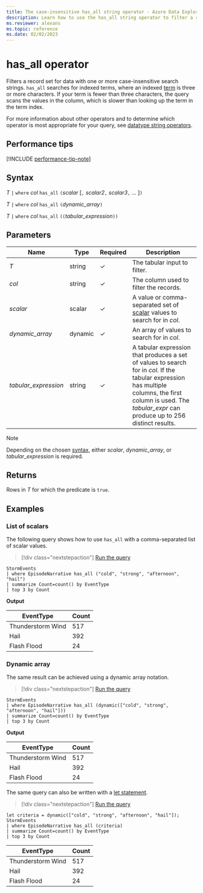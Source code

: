 ```yaml
---
title: The case-insensitive has_all string operator - Azure Data Explorer
description: Learn how to use the has_all string operator to filter a record set for data with one or more case-insensitive search strings.
ms.reviewer: alexans
ms.topic: reference
ms.date: 02/02/2023
---
```

# has_all operator

Filters a record set for data with one or more case-insensitive search strings. `has_all` searches for indexed terms, where an indexed [term](datatypes-string-operators.md#what-is-a-term) is three or more characters. If your term is fewer than three characters, the query scans the values in the column, which is slower than looking up the term in the term index.

For more information about other operators and to determine which operator is most appropriate for your query, see [datatype string operators](datatypes-string-operators.md).

## Performance tips

[!INCLUDE [performance-tip-note](../../includes/performance-tip-note.md)]

## Syntax

*T* `|` `where` *col* `has_all` `(`*scalar* [`,` *scalar2*`,` *scalar3*`,` ... ]`)`

*T* `|` `where` *col* `has_all` `(`*dynamic_array*`)`

*T* `|` `where` *col* `has_all` `((`*tabular_expression*`))`

## Parameters

| Name | Type | Required | Description |
|--|--|--|--|
| *T* | string | &check; | The tabular input to filter.|
| *col* | string | &check; | The column used to filter the records.|
| *scalar* | scalar | &check; | A value or comma-separated set of [scalar](scalar-data-types/index.md) values to search for in *col*.|
| *dynamic_array* | dynamic | &check; | An array of values to search for in *col*.|
| *tabular_expression* | string | &check; | A tabular expression that produces a set of values to search for in *col*. If the tabular expression has multiple columns, the first column is used. The *tabular_expr* can produce up to 256 distinct results.|

> [!NOTE]
> Depending on the chosen [syntax](#syntax), either *scalar*, *dynamic_array*, or *tabular_expression* is required.

## Returns

Rows in *T* for which the predicate is `true`.

## Examples

### List of scalars

The following query shows how to use `has_all` with a comma-separated list of scalar values.

> [!div class="nextstepaction"]
> <a href="https://dataexplorer.azure.com/clusters/help/databases/Samples?query=H4sIAAAAAAAAAx2NsQ7CMAxEd77CytRKbMxMqCsL7Mi0hkRK7Mh2i4r4eJoup7vT093NRcuwELvB4QefSEow1GQy0RVV0dNCENEemDN0YZQ8hSMEcxV+N4cvJ2URbiFiyqHfhmwuBTV9CS4ys5/Hpl0PzxX2t/taacNcKpxauVN/jkW/jI0AAAA=" target="_blank">Run the query</a>

```kusto
StormEvents 
| where EpisodeNarrative has_all ("cold", "strong", "afternoon", "hail")
| summarize Count=count() by EventType
| top 3 by Count
```

**Output**

|EventType|Count|
|---|---|
|Thunderstorm Wind|517|
|Hail|392|
|Flash Flood|24|

### Dynamic array

The same result can be achieved using a dynamic array notation.

> [!div class="nextstepaction"]
> <a href="https://dataexplorer.azure.com/clusters/help/databases/Samples?query=H4sIAAAAAAAAAx2NsQoCMRBEe8F/WFJdwM7aSq610U4OWXOrF0h2j83eScSPl1wzzAyPmauJ5n4ltgL73Q8+EylBP8ciI11QFS2uBBOWB6YE3VgZcwzd3QVJozuAK6bC7+bwZaQswi1MGJMbvG+jZckZNX4JzrKwnULTzsOzwnZ9qzM1zmSGY2s37A8IXzPSmwAAAA==" target="_blank">Run the query</a>

```kusto
StormEvents 
| where EpisodeNarrative has_all (dynamic(["cold", "strong", "afternoon", "hail"]))
| summarize Count=count() by EventType
| top 3 by Count
```

**Output**

|EventType|Count|
|---|---|
|Thunderstorm Wind|517|
|Hail|392|
|Flash Flood|24|

The same query can also be written with a [let statement](letstatement.md).

> [!div class="nextstepaction"]
> <a href="https://dataexplorer.azure.com/clusters/help/databases/Samples?query=H4sIAAAAAAAAAzWNsQrCQBBE+3zFclUCdpaSStLaaCci62U1C3e3YW8Tifjx5gI2w8zwmAlk4JWNlBFa6JeEkX19dV5C73bgsqmkV3H4XKkkkkoYkIO7NYfqbKKxmylZhuoL74GUoBs5S08nVEXjmWDAfMcQoP5/NSubpxhR+UNwlClZ64vWDTwW2AYvy0grZjLCvpQb9QMQPEgrsQAAAA==" target="_blank">Run the query</a>

```kusto
let criteria = dynamic(["cold", "strong", "afternoon", "hail"]);
StormEvents 
| where EpisodeNarrative has_all (criteria)
| summarize Count=count() by EventType
| top 3 by Count
```

|EventType|Count|
|---|---|
|Thunderstorm Wind|517|
|Hail|392|
|Flash Flood|24|
